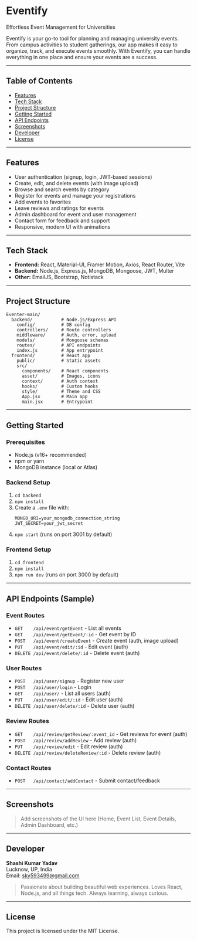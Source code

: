 # Eventify

Effortless Event Management for Universities

Eventify is your go-to tool for planning and managing university events. From campus activities to student gatherings, our app makes it easy to organize, track, and execute events smoothly. With Eventify, you can handle everything in one place and ensure your events are a success.

---

## Table of Contents
- [Features](#features)
- [Tech Stack](#tech-stack)
- [Project Structure](#project-structure)
- [Getting Started](#getting-started)
- [API Endpoints](#api-endpoints)
- [Screenshots](#screenshots)
- [Developer](#developer)
- [License](#license)

---

## Features
- User authentication (signup, login, JWT-based sessions)
- Create, edit, and delete events (with image upload)
- Browse and search events by category
- Register for events and manage your registrations
- Add events to favorites
- Leave reviews and ratings for events
- Admin dashboard for event and user management
- Contact form for feedback and support
- Responsive, modern UI with animations

---

## Tech Stack
- **Frontend:** React, Material-UI, Framer Motion, Axios, React Router, Vite
- **Backend:** Node.js, Express.js, MongoDB, Mongoose, JWT, Multer
- **Other:** EmailJS, Bootstrap, Notistack

---

## Project Structure
```
Eventer-main/
  backend/           # Node.js/Express API
    config/          # DB config
    controllers/     # Route controllers
    middleware/      # Auth, error, upload
    models/          # Mongoose schemas
    routes/          # API endpoints
    index.js         # App entrypoint
  frontend/          # React app
    public/          # Static assets
    src/
      components/    # React components
      asset/         # Images, icons
      context/       # Auth context
      hooks/         # Custom hooks
      style/         # Theme and CSS
      App.jsx        # Main app
      main.jsx       # Entrypoint
```

---

## Getting Started

### Prerequisites
- Node.js (v16+ recommended)
- npm or yarn
- MongoDB instance (local or Atlas)

### Backend Setup
1. `cd backend`
2. `npm install`
3. Create a `.env` file with:
   ```
   MONGO_URI=your_mongodb_connection_string
   JWT_SECRET=your_jwt_secret
   ```
4. `npm start` (runs on port 3001 by default)

### Frontend Setup
1. `cd frontend`
2. `npm install`
3. `npm run dev` (runs on port 3000 by default)

---

## API Endpoints (Sample)

### Event Routes
- `GET    /api/event/getEvent`         - List all events
- `GET    /api/event/getEvent/:id`     - Get event by ID
- `POST   /api/event/createEvent`      - Create event (auth, image upload)
- `PUT    /api/event/edit/:id`         - Edit event (auth)
- `DELETE /api/event/delete/:id`       - Delete event (auth)

### User Routes
- `POST   /api/user/signup`            - Register new user
- `POST   /api/user/login`             - Login
- `GET    /api/user/`                  - List all users (auth)
- `PUT    /api/user/edit/:id`          - Edit user (auth)
- `DELETE /api/user/delete/:id`        - Delete user (auth)

### Review Routes
- `GET    /api/review/getReview/:event_id` - Get reviews for event (auth)
- `POST   /api/review/addReview`           - Add review (auth)
- `PUT    /api/review/edit`                - Edit review (auth)
- `DELETE /api/review/deleteReview/:id`    - Delete review (auth)

### Contact Routes
- `POST   /api/contact/addContact`         - Submit contact/feedback

---

## Screenshots
> Add screenshots of the UI here (Home, Event List, Event Details, Admin Dashboard, etc.)

---

## Developer
**Shashi Kumar Yadav**  
Lucknow, UP, India  
Email: sky593499@gmail.com  

> Passionate about building beautiful web experiences. Loves React, Node.js, and all things tech. Always learning, always curious.

---

## License
This project is licensed under the MIT License.